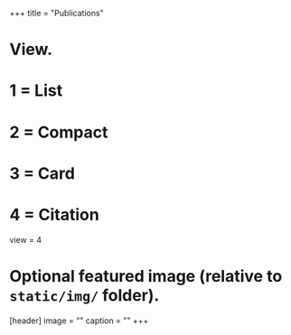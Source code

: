 +++
title = "Publications"

# View.
#   1 = List
#   2 = Compact
#   3 = Card
#   4 = Citation
view = 4


# Optional featured image (relative to `static/img/` folder).
[header]
image = ""
caption = ""
+++

